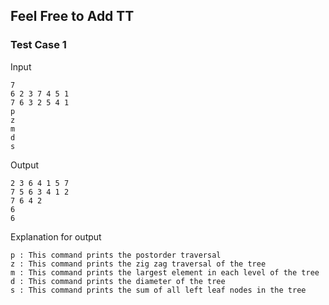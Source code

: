 ## Feel Free to Add TT
### Test Case 1

Input

```
7
6 2 3 7 4 5 1
7 6 3 2 5 4 1
p
z
m
d
s
```

Output

```
2 3 6 4 1 5 7
7 5 6 3 4 1 2
7 6 4 2
6
6
```

Explanation for output

```
p : This command prints the postorder traversal
z : This command prints the zig zag traversal of the tree
m : This command prints the largest element in each level of the tree
d : This command prints the diameter of the tree
s : This command prints the sum of all left leaf nodes in the tree
```
